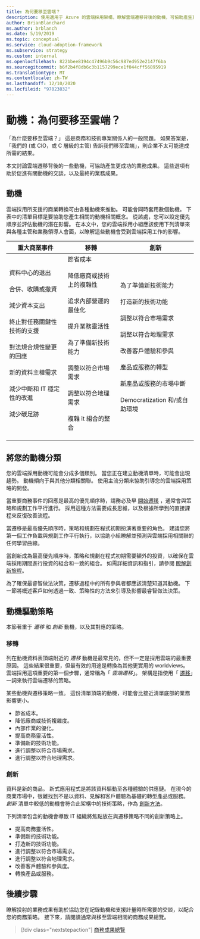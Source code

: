 ```yaml
---
title: 為何要移至雲端？
description: 使用適用于 Azure 的雲端採用架構，瞭解雲端遷移背後的動機，可協助產生更成功的業務成果。
author: BrianBlanchard
ms.author: brblanch
ms.date: 5/19/2019
ms.topic: conceptual
ms.service: cloud-adoption-framework
ms.subservice: strategy
ms.custom: internal
ms.openlocfilehash: 822bbee8194c47496b9c56c987ed952e2147f6ba
ms.sourcegitcommit: b6f2b4f8db6c3b1157299ece1f044cff56895919
ms.translationtype: MT
ms.contentlocale: zh-TW
ms.lasthandoff: 12/10/2020
ms.locfileid: "97023832"
---
```

# <a name="motivations-why-are-we-moving-to-the-cloud"></a>動機：為何要移至雲端？

「為什麼要移至雲端？」 這是商務和技術專案關係人的一般問題。 如果答案是，「我們的 (或 CIO，或 C 層級的主管) 告訴我們移至雲端」，則企業不太可能達成所需的結果。

本文討論雲端遷移背後的一些動機，可協助產生更成功的業務成果。 這些選項有助於促進有關動機的交談，以及最終的業務成果。

## <a name="motivations"></a>動機

雲端採用所支援的商業轉換可由各種動機來推動。 可能會同時套用數個動機。 下表中的清單目標是要協助您產生相關的動機相關概念。 從該處，您可以設定優先順序並評估動機的潛在影響。 在本文中，您的雲端採用小組應該使用下列清單來與各種主管和業務領導人會面，以瞭解這些動機會受到雲端採用工作的影響。

| 重大商業事件 | 移轉 | 創新 |
|---|---|---|
| 資料中心的退出 <br><br> 合併、收購或撤資 <br><br> 減少資本支出 <br><br> 終止對任務關鍵性技術的支援 <br><br> 對法規合規性變更的回應 <br><br> 新的資料主權需求 <br><br> 減少中斷和 IT 穩定性的改進 <br><br>減少碳足跡 <br><br> | 節省成本 <br><br> 降低廠商或技術上的複雜性 <br><br> 追求內部營運的最佳化 <br><br> 提升業務靈活性 <br><br> 為了準備新技術能力 <br><br> 調整以符合市場需求 <br><br> 調整以符合地理需求 <br><br> 複雜 it 組合的整合 <br><br> | 為了準備新技術能力 <br><br> 打造新的技術功能 <br><br> 調整以符合市場需求 <br><br> 調整以符合地理需求 <br><br> 改善客戶體驗和參與 <br><br> 產品或服務的轉型 <br><br> 新產品或服務的市場中斷 <br><br> Democratization 和/或自助環境 |

## <a name="classify-your-motivations"></a>將您的動機分類

您的雲端採用動機可能會分成多個類別。 當您正在建立動機清單時，可能會出現趨勢。 動機傾向于與其他分類相關聯。 使用主流分類來協助引導您的雲端採用策略的開發。

當重要商務事件的回應是最高的優先順序時，請務必及早 [開始遷移](../get-started/migrate.md) ，通常會與策略和規劃工作平行進行。 採用這種方法需要成長思維，以及根據所學到的直接課程來反復改善流程。

當遷移是最高優先順序時，策略和規劃在程式初期扮演著重要的角色。 建議您將第一個工作負載與規劃工作平行執行，以協助小組瞭解並預測與雲端採用相關聯的任何學習曲線。

當創新成為最高優先順序時，策略和規劃在程式初期需要額外的投資，以確保在雲端採用期間進行投資的組合和一致的組合。 如需詳細資訊和指引，請參閱 [瞭解創新旅程](../get-started/innovate.md)。

為了確保最睿智做法決策，遷移過程中的所有參與者都應該清楚知道其動機。 下一節將概述客戶如何透過一致、策略性的方法來引導及影響最睿智做法決策。

## <a name="motivation-driven-strategies"></a>動機驅動策略

本節著重于 _遷移_ 和 _創新_ 動機，以及其對應的策略。

### <a name="migration"></a>移轉

列在動機資料表頂端附近的 _遷移_ 動機是最常見的，但不一定是採用雲端的最重要原因。 這些結果很重要，但最有效的用途是轉換為其他更實用的 worldviews。 雲端採用這項重要的第一個步驟，通常稱為「 _雲端遷移_」。 架構是指使用「 [遷移](../get-started/migrate.md)」一詞來執行雲端遷移的策略。

某些動機與遷移策略一致。 這份清單頂端的動機，可能會比接近清單底部的業務影響更小。

- 節省成本。
- 降低廠商或技術複雜度。
- 內部作業的優化。
- 提高商務靈活性。
- 準備新的技術功能。
- 進行調整以符合市場需求。
- 進行調整以符合地理需求。

### <a name="innovation"></a>創新

資料是新的商品。 新式應用程式是將該資料驅動至各種體驗的供應鏈。 在現今的商業市場中，很難找到不是以資料、見解和客戶體驗為基礎的轉型產品或服務。 _創新_ 清單中較低的動機會符合此架構中的技術策略，作為 [創新方法](../get-started/innovate.md)。

下列清單包含的動機會導致 IT 組織將焦點放在與遷移策略不同的創新策略上。

- 提高商務靈活性。
- 準備新的技術功能。
- 打造新的技術功能。
- 進行調整以符合市場需求。
- 進行調整以符合地理需求。
- 改善客戶體驗和參與度。
- 轉換產品或服務。

## <a name="next-steps"></a>後續步驟

瞭解投射的業務成果有助於協助您在記錄動機和支援計量時所需要的交談，以配合您的商務策略。 接下來，請閱讀通常與移至雲端相關的商務成果總覽。

> [!div class="nextstepaction"]
> [商務成果總覽](./business-outcomes/index.md)
